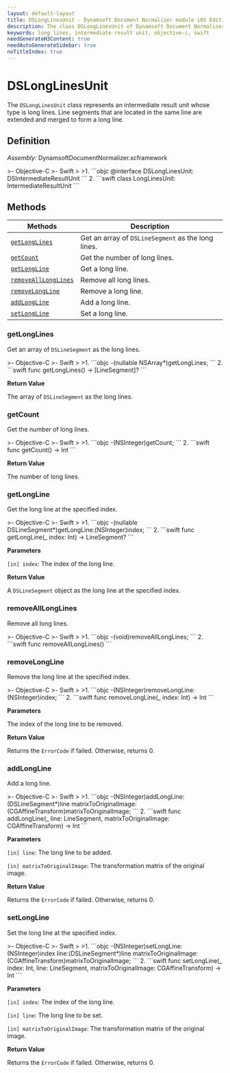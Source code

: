 ```yaml
---
layout: default-layout
title: DSLongLinesUnit - Dynamsoft Document Normalizer module iOS Edition API Reference
description: The class DSLongLinesUnit of Dynamsoft Document Normalizer module represents an intermediate result unit whose type is long lines. Line segments that are located in the same line are extended and merged to form a long line.
keywords: long lines, intermediate result unit, objective-c, swift
needGenerateH3Content: true
needAutoGenerateSidebar: true
noTitleIndex: true
---
```


# DSLongLinesUnit

The `DSLongLinesUnit` class represents an intermediate result unit whose type is long lines. Line segments that are located in the same line are extended and merged to form a long line.

## Definition

*Assembly:* DynamsoftDocumentNormalizer.xcframework

<div class="sample-code-prefix"></div>
>- Objective-C
>- Swift
>
>1. 
```objc
@interface DSLongLinesUnit: DSIntermediateResultUnit
```
2. 
```swift
class LongLinesUnit: IntermediateResultUnit
```

## Methods

| Methods | Description |
| ---------- | ----------- |
| [`getLongLines`](#getlonglines) | Get an array of `DSLineSegment` as the long lines. |
| [`getCount`](#getcount) | Get the number of long lines. |
| [`getLongLine`](#getlongline) | Get a long line. |
| [`removeAllLongLines`](#removealllonglines) | Remove all long lines. |
| [`removeLongLine`](#removelongline) | Remove a long line. |
| [`addLongLine`](#addlongline) | Add a long line. |
| [`setLongLine`](#setlongline) | Set a long line. |

### getLongLines

Get an array of `DSLineSegment` as the long lines.

<div class="sample-code-prefix"></div>
>- Objective-C
>- Swift
>
>1. 
```objc
-(nullable NSArray<DSLineSegment*>*)getLongLines;
```
2. 
```swift
func getLongLines() -> [LineSegment]?
```

**Return Value**

The array of `DSLineSegment` as the long lines.

### getCount

Get the number of long lines.

<div class="sample-code-prefix"></div>
>- Objective-C
>- Swift
>
>1. 
```objc
-(NSInteger)getCount;
```
2. 
```swift
func getCount() -> Int
```

**Return Value**

The number of long lines.

### getLongLine

Get the long line at the specified index.

<div class="sample-code-prefix"></div>
>- Objective-C
>- Swift
>
>1. 
```objc
-(nullable DSLineSegment*)getLongLine:(NSInteger)index;
```
2. 
```swift
func getLongLine(_ index: Int) -> LineSegment?
```

**Parameters**

`[in] index`: The index of the long line.

**Return Value**

A `DSLineSegment` object as the long line at the specified index.

### removeAllLongLines

Remove all long lines.

<div class="sample-code-prefix"></div>
>- Objective-C
>- Swift
>
>1. 
```objc
-(void)removeAllLongLines;
```
2. 
```swift
func removeAllLongLines()
```

### removeLongLine

Remove the long line at the specified index.

<div class="sample-code-prefix"></div>
>- Objective-C
>- Swift
>
>1. 
```objc
-(NSInteger)removeLongLine:(NSInteger)index;
```
2. 
```swift
func removeLongLine(_ index: Int) -> Int
```

**Parameters**

The index of the long line to be removed.

**Return Value**

Returns the `ErrorCode` if failed. Otherwise, returns 0.

### addLongLine

Add a long line.

<div class="sample-code-prefix"></div>
>- Objective-C
>- Swift
>
>1. 
```objc
-(NSInteger)addLongLine:(DSLineSegment*)line
  matrixToOriginalImage:(CGAffineTransform)matrixToOriginalImage;
```
2. 
```swift
func addLongLine(_ line: LineSegment, matrixToOriginalImage: CGAffineTransform) -> Int
```

**Parameters**

`[in] line`: The long line to be added.

`[in] matrixToOriginalImage`: The transformation matrix of the original image.

**Return Value**

Returns the `ErrorCode` if failed. Otherwise, returns 0.

### setLongLine

Set the long line at the specified index.

<div class="sample-code-prefix"></div>
>- Objective-C
>- Swift
>
>1. 
```objc
-(NSInteger)setLongLine:(NSInteger)index
                   line:(DSLineSegment*)line
  matrixToOriginalImage:(CGAffineTransform)matrixToOriginalImage;
```
2. 
```swift
func setLongLine(_ index: Int, line: LineSegment, matrixToOriginalImage: CGAffineTransform) -> Int
```

**Parameters**

`[in] index`: The index of the long line.

`[in] line`: The long line to be set.

`[in] matrixToOriginalImage`: The transformation matrix of the original image.

**Return Value**

Returns the `ErrorCode` if failed. Otherwise, returns 0.
